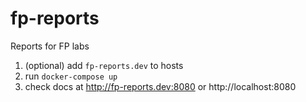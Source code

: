 # fp-reports
Reports for FP labs


1. (optional) add `fp-reports.dev` to hosts
2. run `docker-compose up`
3. check docs at http://fp-reports.dev:8080 or http://localhost:8080
